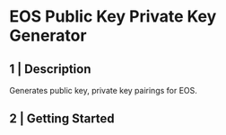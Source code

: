# EOS Public Key Private Key Generator

## 1 | Description

Generates public key, private key pairings for EOS. 

## 2 | Getting Started
